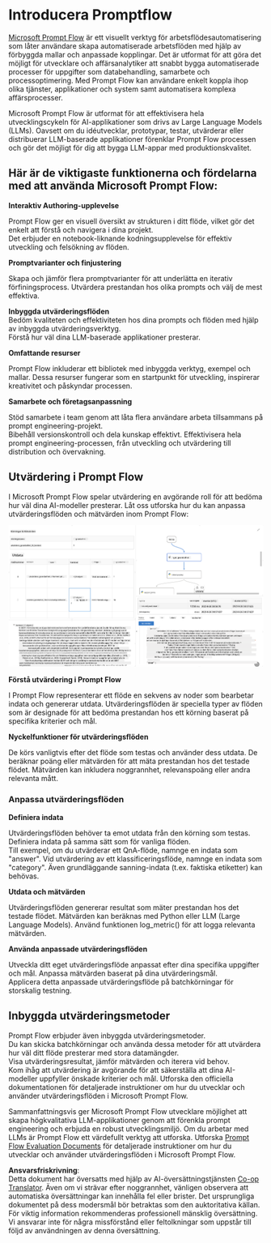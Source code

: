 <!--
CO_OP_TRANSLATOR_METADATA:
{
  "original_hash": "3cbe7629d254f1043193b7fe22524d55",
  "translation_date": "2025-05-09T15:13:23+00:00",
  "source_file": "md/01.Introduction/05/Promptflow.md",
  "language_code": "sv"
}
-->
# **Introducera Promptflow**

[Microsoft Prompt Flow](https://microsoft.github.io/promptflow/index.html?WT.mc_id=aiml-138114-kinfeylo) är ett visuellt verktyg för arbetsflödesautomatisering som låter användare skapa automatiserade arbetsflöden med hjälp av förbyggda mallar och anpassade kopplingar. Det är utformat för att göra det möjligt för utvecklare och affärsanalytiker att snabbt bygga automatiserade processer för uppgifter som databehandling, samarbete och processoptimering. Med Prompt Flow kan användare enkelt koppla ihop olika tjänster, applikationer och system samt automatisera komplexa affärsprocesser.

Microsoft Prompt Flow är utformat för att effektivisera hela utvecklingscykeln för AI-applikationer som drivs av Large Language Models (LLMs). Oavsett om du idéutvecklar, prototypar, testar, utvärderar eller distribuerar LLM-baserade applikationer förenklar Prompt Flow processen och gör det möjligt för dig att bygga LLM-appar med produktionskvalitet.

## Här är de viktigaste funktionerna och fördelarna med att använda Microsoft Prompt Flow:

**Interaktiv Authoring-upplevelse**

Prompt Flow ger en visuell översikt av strukturen i ditt flöde, vilket gör det enkelt att förstå och navigera i dina projekt.  
Det erbjuder en notebook-liknande kodningsupplevelse för effektiv utveckling och felsökning av flöden.

**Promptvarianter och finjustering**

Skapa och jämför flera promptvarianter för att underlätta en iterativ förfiningsprocess. Utvärdera prestandan hos olika prompts och välj de mest effektiva.

**Inbyggda utvärderingsflöden**  
Bedöm kvaliteten och effektiviteten hos dina prompts och flöden med hjälp av inbyggda utvärderingsverktyg.  
Förstå hur väl dina LLM-baserade applikationer presterar.

**Omfattande resurser**

Prompt Flow inkluderar ett bibliotek med inbyggda verktyg, exempel och mallar. Dessa resurser fungerar som en startpunkt för utveckling, inspirerar kreativitet och påskyndar processen.

**Samarbete och företagsanpassning**

Stöd samarbete i team genom att låta flera användare arbeta tillsammans på prompt engineering-projekt.  
Bibehåll versionskontroll och dela kunskap effektivt. Effektivisera hela prompt engineering-processen, från utveckling och utvärdering till distribution och övervakning.

## Utvärdering i Prompt Flow

I Microsoft Prompt Flow spelar utvärdering en avgörande roll för att bedöma hur väl dina AI-modeller presterar. Låt oss utforska hur du kan anpassa utvärderingsflöden och mätvärden inom Prompt Flow:

![PFVizualise](../../../../../translated_images/pfvisualize.93c453890f4088830217fa7308b1a589058ed499bbfff160c85676066b5cbf2d.sv.png)

**Förstå utvärdering i Prompt Flow**

I Prompt Flow representerar ett flöde en sekvens av noder som bearbetar indata och genererar utdata. Utvärderingsflöden är speciella typer av flöden som är designade för att bedöma prestandan hos ett körning baserat på specifika kriterier och mål.

**Nyckelfunktioner för utvärderingsflöden**

De körs vanligtvis efter det flöde som testas och använder dess utdata. De beräknar poäng eller mätvärden för att mäta prestandan hos det testade flödet. Mätvärden kan inkludera noggrannhet, relevanspoäng eller andra relevanta mått.

### Anpassa utvärderingsflöden

**Definiera indata**

Utvärderingsflöden behöver ta emot utdata från den körning som testas. Definiera indata på samma sätt som för vanliga flöden.  
Till exempel, om du utvärderar ett QnA-flöde, namnge en indata som "answer". Vid utvärdering av ett klassificeringsflöde, namnge en indata som "category". Även grundläggande sanning-indata (t.ex. faktiska etiketter) kan behövas.

**Utdata och mätvärden**

Utvärderingsflöden genererar resultat som mäter prestandan hos det testade flödet. Mätvärden kan beräknas med Python eller LLM (Large Language Models). Använd funktionen log_metric() för att logga relevanta mätvärden.

**Använda anpassade utvärderingsflöden**

Utveckla ditt eget utvärderingsflöde anpassat efter dina specifika uppgifter och mål. Anpassa mätvärden baserat på dina utvärderingsmål.  
Applicera detta anpassade utvärderingsflöde på batchkörningar för storskalig testning.

## Inbyggda utvärderingsmetoder

Prompt Flow erbjuder även inbyggda utvärderingsmetoder.  
Du kan skicka batchkörningar och använda dessa metoder för att utvärdera hur väl ditt flöde presterar med stora datamängder.  
Visa utvärderingsresultat, jämför mätvärden och iterera vid behov.  
Kom ihåg att utvärdering är avgörande för att säkerställa att dina AI-modeller uppfyller önskade kriterier och mål. Utforska den officiella dokumentationen för detaljerade instruktioner om hur du utvecklar och använder utvärderingsflöden i Microsoft Prompt Flow.

Sammanfattningsvis ger Microsoft Prompt Flow utvecklare möjlighet att skapa högkvalitativa LLM-applikationer genom att förenkla prompt engineering och erbjuda en robust utvecklingsmiljö. Om du arbetar med LLMs är Prompt Flow ett värdefullt verktyg att utforska. Utforska [Prompt Flow Evaluation Documents](https://learn.microsoft.com/azure/machine-learning/prompt-flow/how-to-develop-an-evaluation-flow?view=azureml-api-2?WT.mc_id=aiml-138114-kinfeylo) för detaljerade instruktioner om hur du utvecklar och använder utvärderingsflöden i Microsoft Prompt Flow.

**Ansvarsfriskrivning**:  
Detta dokument har översatts med hjälp av AI-översättningstjänsten [Co-op Translator](https://github.com/Azure/co-op-translator). Även om vi strävar efter noggrannhet, vänligen observera att automatiska översättningar kan innehålla fel eller brister. Det ursprungliga dokumentet på dess modersmål bör betraktas som den auktoritativa källan. För viktig information rekommenderas professionell mänsklig översättning. Vi ansvarar inte för några missförstånd eller feltolkningar som uppstår till följd av användningen av denna översättning.